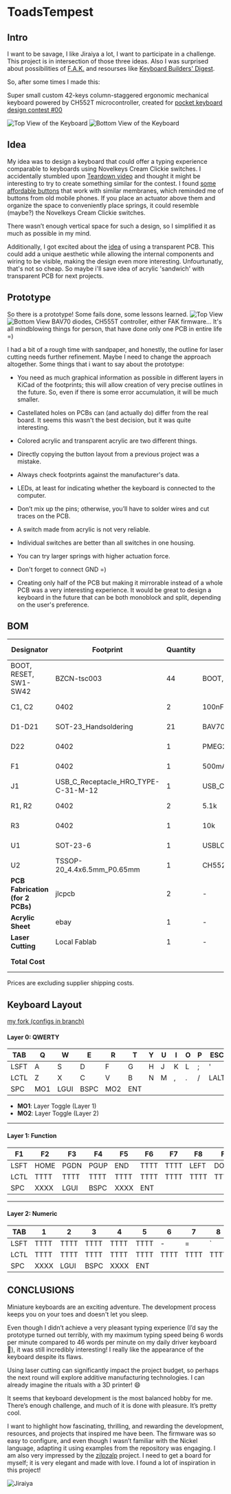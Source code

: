 # ToadsTempest

## Intro

I want to be savage, I like Jiraiya a lot, I want to participate in a challenge.
This project is in intersection of those three ideas. Also I was surprised about possibilities of [F.A.K.](https://github.com/semickolon/fak?tab=readme-ov-file) and resourses like [Keyboard Builders' Digest](https://kbd.news/).

So, after some times I made this:

Super small custom 42-keys column-staggered ergonomic mechanical keyboard powered by CH552T microcontroller, created for [pocket keyboard design contest #00](https://chrischrislolo.github.io/orthoLabLogs/pocket-keyboard-design-contest-00.html)

![Top View of the Keyboard](./img/Toad'sTempestF.png) ![Bottom View of the Keyboard](./img/Toad'sTempestB.png)

## Idea

My idea was to design a keyboard that could offer a typing experience comparable to keyboards using Novelkeys Cream Clickie switches. I accidentally stumbled upon [Teardown video](https://youtu.be/nNLSzOhqwmU?list=PL285ATFsHGY8kPPWWqasQInV_eqhqRRge) and thought it might be interesting to try to create something similar for the contest. I found [some affordable buttons](https://www.lcsc.com/product-detail/Tactile-Switches_BZCN-TSC003B0810A_C2888968.html) that work with similar membranes, which reminded me of buttons from old mobile phones. If you place an actuator above them and organize the space to conveniently place springs, it could resemble (maybe?) the Novelkeys Cream Clickie switches.

There wasn’t enough vertical space for such a design, so I simplified it as much as possible in my mind.

Additionally, I got excited about the [idea](https://kbd.news/Flexible-transparent-PCB-1638.html) of using a transparent PCB. This could add a unique aesthetic while allowing the internal components and wiring to be visible, making the design even more interesting. Unfourtunatly, that's not so cheap. So maybe i'll save idea of acrylic 'sandwich' with transparent PCB for next projects.

## Prototype

So there is a prototype!
Some fails done, some lessons learned. 
![Top View](./img/top.jpg) ![Bottom View](./img/bottom.jpg) 
BAV70 diodes, CH555T controller, either FAK firmware... It's all mindblowing things for person, that have done only one PCB in entire life =)

I had a bit of a rough time with sandpaper, and honestly, the outline for laser cutting needs further refinement. Maybe I need to change the approach altogether. Some things that i want to say about the prototype:

- You need as much graphical information as possible in different layers in KiCad of the footprints; this will allow creation of very precise outlines in the future. So, even if there is some error accumulation, it will be much smaller.
- Castellated holes on PCBs can (and actually do) differ from the real board. It seems this wasn't the best decision, but it was quite interesting.
- Colored acrylic and transparent acrylic are two different things.
- Directly copying the button layout from a previous project was a mistake.
- Always check footprints against the manufacturer's data.
- LEDs, at least for indicating whether the keyboard is connected to the computer.
- Don’t mix up the pins; otherwise, you’ll have to solder wires and cut traces on the PCB.
- A switch made from acrylic is not very reliable.
- Individual switches are better than all switches in one housing.
- You can try larger springs with higher actuation force.
- Don't forget to connect GND =)

- Creating only half of the PCB but making it mirrorable instead of a whole PCB was a very interesting experience. It would be great to design a keyboard in the future that can be both monoblock and split, depending on the user's preference. 

## BOM

| Designator                                                     | Footprint                               | Quantity | Value           | LCSC Part # | Unit Price | Total Price |
|----------------------------------------------------------------|-----------------------------------------|----------|-----------------|-------------|------------|-------------|
| BOOT, RESET, SW1-SW42                                         | BZCN-tsc003                             | 44       | BOOT, RESET, SW_Push | C115357     | € 0.0122   | € 0.5368    |
| C1, C2                                                         | 0402                                    | 2        | 100nF           | C1525       | € 0.0011   | € 0.0022    |
| D1-D21                                                          | SOT-23_Handsoldering                    | 21       | BAV70_Small     | C727123     | € 0.0072   | € 0.1512    |
| D22                                                             | 0402                                    | 1        | PMEG2010EA      | C2837790    | € 0.0239   | € 0.0239    |
| F1                                                              | 0402                                    | 1        | 500mA           | C210357     | € 0.0305   | € 0.0305    |
| J1                                                              | USB_C_Receptacle_HRO_TYPE-C-31-M-12     | 1        | USB_C_Receptacle_USB2.0 | C2765186    | € 1.2500   | € 1.2500    |
| R1, R2                                                           | 0402                                    | 2        | 5.1k            | C25905      | € 0.0005   | € 0.0010    |
| R3                                                              | 0402                                    | 1        | 10k             | C25744      | € 0.0005   | € 0.0005    |
| U1                                                              | SOT-23-6                                | 1        | USBLC6-2SC6     | C2687116    | € 0.0299   | € 0.0299    |
| U2                                                              | TSSOP-20_4.4x6.5mm_P0.65mm              | 1        | CH552T          | C111367     | € 0.4678   | € 0.4678    |
| **PCB Fabrication (for 2 PCBs)**                                | jlcpcb                                  | 2        | -               | -           | € 0.500    | € 1.00      |
| **Acrylic Sheet**                                              | ebay                                    | 1        | -               | -           | € 11.88    | € 11.88     |
| **Laser Cutting**                                              | Local Fablab                            | 1        | -               | -           | € 7.45     | € 7.45      |
| **Total Cost**                                                 |                                         |          |                 |             |            | **€ 22.8728** |


 Prices are excluding supplier shipping costs.

## Keyboard Layout

[my fork (configs in branch)](https://github.com/tikinson/fak-config/tree/ToadsTempest/keyboards/ToadsTempest)

#### Layer 0: QWERTY

| TAB | Q   | W   | E   | R   | T   | Y   | U   | I   | O   | P   | ESC |
|-----|-----|-----|-----|-----|-----|-----|-----|-----|-----|-----|-----|
| LSFT| A   | S   | D   | F   | G   | H   | J   | K   | L   | ;   | '   |
| LCTL| Z   | X   | C   | V   | B   | N   | M   | ,   | .   | /   | LALT|
| SPC | MO1 | LGUI| BSPC| MO2 | ENT |

- **MO1**: Layer Toggle (Layer 1)
- **MO2**: Layer Toggle (Layer 2)

---

#### Layer 1: Function

| F1  | F2  | F3  | F4  | F5  | F6  | F7  | F8  | F9  | F10 | F11 | F12 |
|-----|-----|-----|-----|-----|-----|-----|-----|-----|-----|-----|-----|
| LSFT| HOME| PGDN| PGUP| END | TTTT| TTTT| LEFT| DOWN| UP  | RGHT| TTTT|
| LCTL| TTTT| TTTT| TTTT| TTTT| TTTT| TTTT| TTTT| TTTT| TTTT| TTTT| TTTT|
| SPC | XXXX| LGUI| BSPC| XXXX| ENT |

---

#### Layer 2: Numeric

| TAB | 1   | 2   | 3   | 4   | 5   | 6   | 7   | 8   | 9   | 0   | ESC |
|-----|-----|-----|-----|-----|-----|-----|-----|-----|-----|-----|-----|
| LSFT| TTTT| TTTT| TTTT| TTTT| TTTT| -   | =   | `   | [   | ]   | \   |
| LCTL| TTTT| TTTT| TTTT| TTTT| TTTT| TTTT| TTTT| TTTT| TTTT| TTTT| TTTT|
| SPC | XXXX| LGUI| BSPC| XXXX| ENT |


## CONCLUSIONS

Miniature keyboards are an exciting adventure. The development process keeps you on your toes and doesn't let you sleep.

Even though I didn’t achieve a very pleasant typing experience (I’d say the prototype turned out terribly, with my maximum typing speed being 6 words per minute compared to 46 words per minute on my daily driver keyboard 🐌), it was still incredibly interesting! I really like the appearance of the keyboard despite its flaws.

Using laser cutting can significantly impact the project budget, so perhaps the next round will explore additive manufacturing technologies. I can already imagine the rituals with a 3D printer! 😄

It seems that keyboard development is the most balanced hobby for me. There’s enough challenge, and much of it is done with pleasure. It’s pretty cool.

I want to highlight how fascinating, thrilling, and rewarding the development, resources, and projects that inspired me have been. The firmware was so easy to configure, and even though I wasn’t familiar with the Nickel language, adapting it using examples from the repository was engaging. I am also very impressed by the [zilpzalp](https://github.com/kilipan/zilpzalp) project. I need to get a board for myself; it is very elegant and made with love. I found a lot of inspiration in this project!

![Jiraiya](./img/J.jpg)